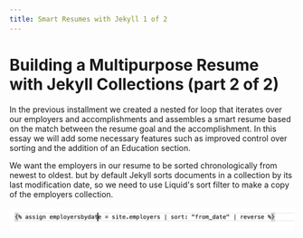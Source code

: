 ```yaml
---
title: Smart Resumes with Jekyll 1 of 2
---
```


# Building a Multipurpose Resume with Jekyll Collections (part 2 of 2)

In the previous installment we created a nested for loop that iterates over our employers and accomplishments and assembles a smart resume based on the match between the resume goal and the accomplishment.  In this essay we will add some necessary features such as improved control over sorting and the addition of an Education section.

We want the employers in our resume to be sorted chronologically from newest to oldest. but by default Jekyll sorts documents in a collection by its last modification date, so we need to use Liquid's sort filter to make a copy of the employers collection.

![chair](/assets/images/2020-09-10-00-45-04.png)